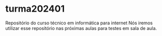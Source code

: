 # turma202401
Repositório do curso técnico em informática para internet
Nós iremos utilizar esse repositório nas próximas aulas para testes em sala de aula.
